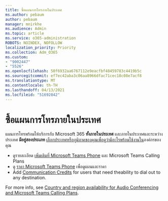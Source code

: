 ```yaml
---
title: ซื้อแผนการโทรภายในประเทศ
ms.author: pebaum
author: pebaum
manager: mnirkhe
ms.audience: Admin
ms.topic: article
ms.service: o365-administration
ROBOTS: NOINDEX, NOFOLLOW
localization_priority: Priority
ms.collection: Adm_O365
ms.custom:
- "9002447"
- "5526"
ms.openlocfilehash: 50f6932aa6767112e9eacfbf48459783c4419b5c
ms.sourcegitcommit: ef7ec42aba3c06aa8966dfac71cec18c08e7acf8
ms.translationtype: MT
ms.contentlocale: th-TH
ms.lasthandoff: 04/13/2021
ms.locfileid: "51692842"
---
```

# <a name="purchase-domestic-calling-plans"></a>ซื้อแผนการโทรภายในประเทศ

แผนการโทรพร้อมให้บริการกับ Microsoft 365 **ทั้งภายในประเทศ** และภายในประเทศและระหว่างประเทศ **มีอยู่สองประเภท** [เลือกประเทศหรือภูมิภาคของคุณเพื่อดูว่ามีอะไรพร้อมใช้งานใน](https://docs.microsoft.com/MicrosoftTeams/country-and-region-availability-for-audio-conferencing-and-calling-plans/country-and-region-availability-for-audio-conferencing-and-calling-plans#select-your-country-or-region-to-see-whats-available-for-your-organization)องค์กรของคุณ

- ดูรายละเอียด [เพิ่มเติมที่ Microsoft Teams Phone](https://docs.microsoft.com/MicrosoftTeams/calling-plan-landing-page) และ Microsoft Teams Calling Plans
- ดู [ราคา Microsoft Teams Phone](https://www.microsoft.com/microsoft-365/microsoft-teams/voice-calling#Requirements) เพื่อดูแผนและราคา
- Add [Communication Credits](https://docs.microsoft.com/MicrosoftTeams/country-and-region-availability-for-audio-conferencing-and-calling-plans/country-and-region-availability-for-audio-conferencing-and-calling-plans#communications-credits) for users that need theability to dial out to any destination.

For more info, see [Country and region availability for Audio Conferencing and Microsoft Teams Calling Plans](https://docs.microsoft.com/MicrosoftTeams/country-and-region-availability-for-audio-conferencing-and-calling-plans/country-and-region-availability-for-audio-conferencing-and-calling-plans). 
